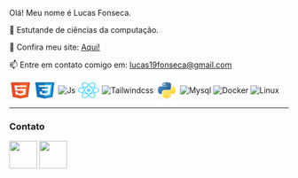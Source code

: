 Olá! Meu nome é Lucas Fonseca.

🔭 Estutande de ciências da computação.

📓 Confira meu site: <a href="https://lucas-andrade.vercel.app/" target="blank">Aqui!</a>





📫 Entre em contato comigo em: lucas19fonseca@gmail.com 


<div style="display: inline_block">
 <img align="center" alt="HTML" height="30" width="40" src="https://raw.githubusercontent.com/devicons/devicon/master/icons/html5/html5-original.svg">
 <img align="center" alt="CSS" height="30" width="40" src="https://raw.githubusercontent.com/devicons/devicon/master/icons/css3/css3-original.svg">
  <img align="center" alt="Js" height="40" width="40" src="https://img.icons8.com/?size=100&id=108784&format=png&color=000000">
   <img align="center" alt="React" height="33" width="40" src="https://raw.githubusercontent.com/devicons/devicon/master/icons/react/react-original.svg">
  <img align="center" alt="Tailwindcss" height="35" width="40" src="https://img.icons8.com/?size=100&id=4PiNHtUJVbLs&format=png&color=000000">
 <img align="center" alt="Python" height="35" width="40" src="https://raw.githubusercontent.com/devicons/devicon/master/icons/python/python-original.svg">
  <img align="center" alt="Mysql" height="30" width="35" src="https://img.icons8.com/?size=100&id=rgPSE6nAB766&format=png&color=000000">
  <img align="center" alt="Docker" height="45" width="40" src="https://github.com/user-attachments/assets/e04b5f43-9cae-4d0e-8bab-0d5eccf84807">
  <img align="center" alt="Linux" height="45" width="35" src="https://github.com/user-attachments/assets/24e2cd8d-73c2-40b4-953e-b047b3494a38">
</div> 
<hr>



### Contato
<a href="https://www.instagram.com/lucax.andrade_/" target="blank"><img align="center" src="https://img.icons8.com/?size=100&id=Xy10Jcu1L2Su&format=png&color=000000" height="50" width="50" /></a>
<a href="https://www.linkedin.com/in/lucas-andrade-5511022b3/" target="blank"><img align="center" src="https://img.icons8.com/?size=100&id=13930&format=png&color=000000" height="50" width="50" /></a>




